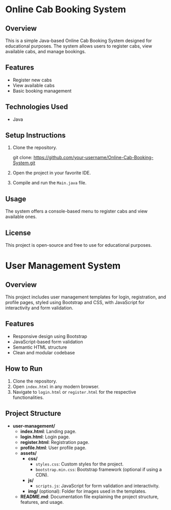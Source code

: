 # Online Cab Booking System

## Overview
This is a simple Java-based Online Cab Booking System designed for educational purposes. The system allows users to register cabs, view available cabs, and manage bookings.

## Features
- Register new cabs
- View available cabs
- Basic booking management

## Technologies Used
- Java

## Setup Instructions

1. Clone the repository.

   git clone: https://github.com/your-username/Online-Cab-Booking-System.git

2. Open the project in your favorite IDE.

3. Compile and run the `Main.java` file.

## Usage
The system offers a console-based menu to register cabs and view available ones.

## License
This project is open-source and free to use for educational purposes.

# User Management System

## Overview
This project includes user management templates for login, registration, and profile pages, styled using Bootstrap and CSS, with JavaScript for interactivity and form validation.

## Features
- Responsive design using Bootstrap
- JavaScript-based form validation
- Semantic HTML structure
- Clean and modular codebase

## How to Run
1. Clone the repository.
2. Open `index.html` in any modern browser.
3. Navigate to `login.html` or `register.html` for the respective functionalities.

## Project Structure

- **user-management/**
  - **index.html**: Landing page.
  - **login.html**: Login page.
  - **register.html**: Registration page.
  - **profile.html**: User profile page.
  - **assets/**
    - **css/**
      - `styles.css`: Custom styles for the project.
      - `bootstrap.min.css`: Bootstrap framework (optional if using a CDN).
    - **js/**
      - `scripts.js`: JavaScript for form validation and interactivity.
    - **img/** (optional): Folder for images used in the templates.
  - **README.md**: Documentation file explaining the project structure, features, and usage.
